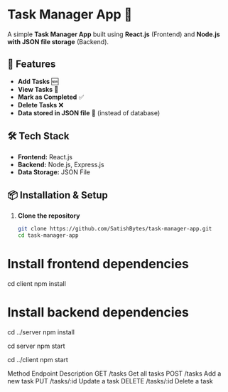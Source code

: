 # Task Manager App 📝

A simple **Task Manager App** built using **React.js** (Frontend) and **Node.js with JSON file storage** (Backend).

## 🚀 Features
- **Add Tasks** 🆕
- **View Tasks** 👀
- **Mark as Completed** ✅
- **Delete Tasks** ❌
- **Data stored in JSON file** 📄 (instead of database)

## 🛠 Tech Stack
- **Frontend:** React.js
- **Backend:** Node.js, Express.js
- **Data Storage:** JSON File

## 📦 Installation & Setup

1. **Clone the repository**  
   ```sh
   git clone https://github.com/SatishBytes/task-manager-app.git
   cd task-manager-app
   
# Install frontend dependencies
cd client
npm install

# Install backend dependencies
cd ../server
npm install


cd server
npm start

cd ../client
npm start


Method	Endpoint	Description
GET	/tasks	Get all tasks
POST	/tasks	Add a new task
PUT	/tasks/:id	Update a task
DELETE	/tasks/:id	Delete a task
